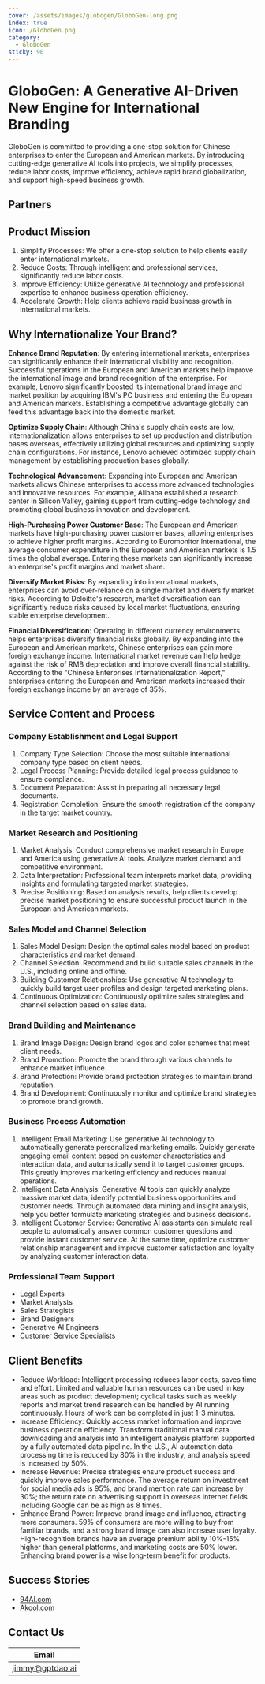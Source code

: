 ```yaml
---
cover: /assets/images/globogen/GloboGen-long.png
index: true
icon: /GloboGen.png
category:
  - GloboGen
sticky: 90
---
```


# GloboGen: A Generative AI-Driven New Engine for International Branding

GloboGen is committed to providing a one-stop solution for Chinese enterprises to enter the European and American markets. By introducing cutting-edge generative AI tools into projects, we simplify processes, reduce labor costs, improve efficiency, achieve rapid brand globalization, and support high-speed business growth.

## Partners

<VPBanner
title="94AI International Expansion"
content="GPTDAO designed overseas company structures for 94AI and provided assistance in entering the European and American markets."
logo="/assets/images/94ai-gptdao-black.png"
:actions='[
{
text: "Read the Case",
link:"https://mister-hope.com",
},
]'
/>

## Product Mission

1. Simplify Processes: We offer a one-stop solution to help clients easily enter international markets.
2. Reduce Costs: Through intelligent and professional services, significantly reduce labor costs.
3. Improve Efficiency: Utilize generative AI technology and professional expertise to enhance business operation efficiency.
4. Accelerate Growth: Help clients achieve rapid business growth in international markets.

## Why Internationalize Your Brand?

**Enhance Brand Reputation**: By entering international markets, enterprises can significantly enhance their international visibility and recognition. Successful operations in the European and American markets help improve the international image and brand recognition of the enterprise. For example, Lenovo significantly boosted its international brand image and market position by acquiring IBM's PC business and entering the European and American markets. Establishing a competitive advantage globally can feed this advantage back into the domestic market.

**Optimize Supply Chain**: Although China's supply chain costs are low, internationalization allows enterprises to set up production and distribution bases overseas, effectively utilizing global resources and optimizing supply chain configurations. For instance, Lenovo achieved optimized supply chain management by establishing production bases globally.

**Technological Advancement**: Expanding into European and American markets allows Chinese enterprises to access more advanced technologies and innovative resources. For example, Alibaba established a research center in Silicon Valley, gaining support from cutting-edge technology and promoting global business innovation and development.

**High-Purchasing Power Customer Base**: The European and American markets have high-purchasing power customer bases, allowing enterprises to achieve higher profit margins. According to Euromonitor International, the average consumer expenditure in the European and American markets is 1.5 times the global average. Entering these markets can significantly increase an enterprise's profit margins and market share.

**Diversify Market Risks**: By expanding into international markets, enterprises can avoid over-reliance on a single market and diversify market risks. According to Deloitte's research, market diversification can significantly reduce risks caused by local market fluctuations, ensuring stable enterprise development.

**Financial Diversification**: Operating in different currency environments helps enterprises diversify financial risks globally. By expanding into the European and American markets, Chinese enterprises can gain more foreign exchange income. International market revenue can help hedge against the risk of RMB depreciation and improve overall financial stability. According to the "Chinese Enterprises Internationalization Report," enterprises entering the European and American markets increased their foreign exchange income by an average of 35%.

## Service Content and Process

### Company Establishment and Legal Support

1. Company Type Selection: Choose the most suitable international company type based on client needs.
2. Legal Process Planning: Provide detailed legal process guidance to ensure compliance.
3. Document Preparation: Assist in preparing all necessary legal documents.
4. Registration Completion: Ensure the smooth registration of the company in the target market country.

### Market Research and Positioning

1. Market Analysis: Conduct comprehensive market research in Europe and America using generative AI tools. Analyze market demand and competitive environment.
2. Data Interpretation: Professional team interprets market data, providing insights and formulating targeted market strategies.
3. Precise Positioning: Based on analysis results, help clients develop precise market positioning to ensure successful product launch in the European and American markets.

### Sales Model and Channel Selection

1. Sales Model Design: Design the optimal sales model based on product characteristics and market demand.
2. Channel Selection: Recommend and build suitable sales channels in the U.S., including online and offline.
3. Building Customer Relationships: Use generative AI technology to quickly build target user profiles and design targeted marketing plans.
4. Continuous Optimization: Continuously optimize sales strategies and channel selection based on sales data.

### Brand Building and Maintenance

1. Brand Image Design: Design brand logos and color schemes that meet client needs.
2. Brand Promotion: Promote the brand through various channels to enhance market influence.
3. Brand Protection: Provide brand protection strategies to maintain brand reputation.
4. Brand Development: Continuously monitor and optimize brand strategies to promote brand growth.

### Business Process Automation

1. Intelligent Email Marketing: Use generative AI technology to automatically generate personalized marketing emails. Quickly generate engaging email content based on customer characteristics and interaction data, and automatically send it to target customer groups. This greatly improves marketing efficiency and reduces manual operations.
2. Intelligent Data Analysis: Generative AI tools can quickly analyze massive market data, identify potential business opportunities and customer needs. Through automated data mining and insight analysis, help you better formulate marketing strategies and business decisions.
3. Intelligent Customer Service: Generative AI assistants can simulate real people to automatically answer common customer questions and provide instant customer service. At the same time, optimize customer relationship management and improve customer satisfaction and loyalty by analyzing customer interaction data.

### Professional Team Support

- Legal Experts
- Market Analysts
- Sales Strategists
- Brand Designers
- Generative AI Engineers
- Customer Service Specialists

## Client Benefits

- Reduce Workload: Intelligent processing reduces labor costs, saves time and effort. Limited and valuable human resources can be used in key areas such as product development; cyclical tasks such as weekly reports and market trend research can be handled by AI running continuously. Hours of work can be completed in just 1-3 minutes.
- Increase Efficiency: Quickly access market information and improve business operation efficiency. Transform traditional manual data downloading and analysis into an intelligent analysis platform supported by a fully automated data pipeline. In the U.S., AI automation data processing time is reduced by 80% in the industry, and analysis speed is increased by 50%.
- Increase Revenue: Precise strategies ensure product success and quickly improve sales performance. The average return on investment for social media ads is 95%, and brand mention rate can increase by 30%; the return rate on advertising support in overseas internet fields including Google can be as high as 8 times.
- Enhance Brand Power: Improve brand image and influence, attracting more consumers. 59% of consumers are more willing to buy from familiar brands, and a strong brand image can also increase user loyalty. High-recognition brands have an average premium ability 10%-15% higher than general platforms, and marketing costs are 50% lower. Enhancing brand power is a wise long-term benefit for products.

## Success Stories

- [94AI.com](94ai-case.md)
- [Akool.com](akool-case.md)

## Contact Us

| Email                                     |
|-------------------------------------------|
| [jimmy@gptdao.ai](mailto:jimmy@gptdao.ai) |